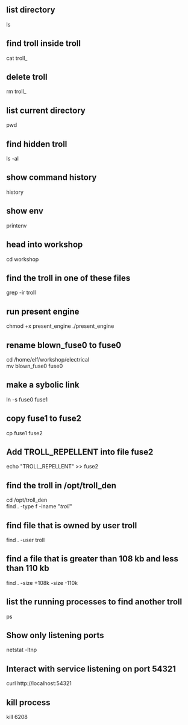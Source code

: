 ## list directory
ls <br>
## find troll inside troll
cat troll_<filename> <br>

## delete troll
rm troll_<filename> <br>

## list current directory
pwd <br>

## find hidden troll
ls -al <br>

## show command history
history <br>

## show env
printenv <br>

## head into workshop
cd workshop <br>

## find the troll in one of these files 
grep -ir troll <br>

## run present engine
chmod +x present_engine
./present_engine <br>

## rename blown_fuse0 to fuse0
cd /home/elf/workshop/electrical <br>
mv blown_fuse0 fuse0 <br>

## make a sybolic link
ln -s fuse0 fuse1 <br>

## copy fuse1 to fuse2
cp fuse1 fuse2 <br>

## Add TROLL_REPELLENT into file fuse2
echo "TROLL_REPELLENT" >> fuse2 <br>

## find the troll in /opt/troll_den
cd /opt/troll_den <br>
find . -type f -iname "*troll*" <br>

## find file that is owned by user troll
find . -user troll <br>

## find a file that is greater than 108 kb and less than 110 kb
find . -size +108k -size -110k <br>

## list the running processes to find another troll
ps <br>

## Show only listening ports
netstat -ltnp <br>

## Interact with service listening on port 54321
curl http://localhost:54321 <br>

## kill process
kill 6208 <br>


